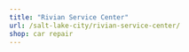 ```yaml
---
title: "Rivian Service Center"
url: /salt-lake-city/rivian-service-center/
shop: car repair
---
```

